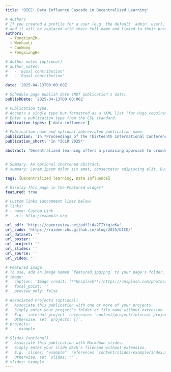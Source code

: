```yaml
---
title: 'DICE: Data Influence Cascade in Decentralized Learning'

# Authors
# If you created a profile for a user (e.g. the default `admin` user), write the username (folder name) here
# and it will be replaced with their full name and linked to their profile.
authors:
  - TongtianZhu
  - WenhaoLi
  - CanWang
  - FengxiangHe

# Author notes (optional)
# author_notes:
#   - 'Equal contribution'
#   - 'Equal contribution'

date: '2025-04-13T00:00:00Z'

# Schedule page publish date (NOT publication's date).
publishDate: '2025-04-13T00:00:00Z'

# Publication type.
# Accepts a single type but formatted as a YAML list (for Hugo requirements).
# Enter a publication type from the CSL standard.
publication_types: ['data-influence']

# Publication name and optional abbreviated publication name.
publication: 'In *Proceedings of The Thirteenth International Conference on Learning Representations*'
publication_short: 'In *ICLR 2025*'

abstract: 'Decentralized learning offers a promising approach to crowdsource data consumptions and computational workloads across geographically distributed compute interconnected through peer-to-peer networks, accommodating the exponentially increasing demands. However, proper incentives are still in absence, considerably discouraging participation. Our vision is that a fair incentive mechanism relies on fair attribution of contributions to participating nodes, which faces non-trivial challenges arising from the localized connections making influence ``cascade'' in a decentralized network. To overcome this, we design the first method to estimate Data Influence CascadE (DICE) in a decentralized environment. Theoretically, the framework derives tractable approximations of influence cascade over arbitrary neighbor hops, suggesting the influence cascade is determined by an interplay of data, communication topology, and the curvature of loss landscape.DICE also lays the foundations for applications including selecting suitable collaborators and identifying malicious behaviors.'


# Summary. An optional shortened abstract.
# summary: Lorem ipsum dolor sit amet, consectetur adipiscing elit. Duis posuere tellus ac convallis placerat. Proin tincidunt magna sed ex sollicitudin condimentum.

tags: [Decentralized learning, Data Influence]

# Display this page in the Featured widget?
featured: true

# Custom links (uncomment lines below)
# links:
# - name: Custom Link
#   url: http://example.org

url_pdf: 'https://openreview.net/pdf?id=2TIYkqieKw'
url_code: 'https://raiden-zhu.github.io/blog/2025/DICE/'
url_dataset: ''
url_poster: ''
url_project: ''
url_slides: ''
url_source: ''
url_video: ''

# Featured image
# To use, add an image named `featured.jpg/png` to your page's folder.
# image:
#   caption: 'Image credit: [**Unsplash**](https://unsplash.com/photos/pLCdAaMFLTE)'
#   focal_point: ''
#   preview_only: false

# Associated Projects (optional).
#   Associate this publication with one or more of your projects.
#   Simply enter your project's folder or file name without extension.
#   E.g. `internal-project` references `content/project/internal-project/index.md`.
#   Otherwise, set `projects: []`.
# projects:
#   - example

# Slides (optional).
#   Associate this publication with Markdown slides.
#   Simply enter your slide deck's filename without extension.
#   E.g. `slides: "example"` references `content/slides/example/index.md`.
#   Otherwise, set `slides: ""`.
# slides: example
---
```


<!-- {{% callout note %}}
Click the _Cite_ button above to demo the feature to enable visitors to import publication metadata into their reference management software.
{{% /callout %}}

{{% callout note %}}
Create your slides in Markdown - click the _Slides_ button to check out the example.
{{% /callout %}}

Add the publication's **full text** or **supplementary notes** here. You can use rich formatting such as including [code, math, and images](https://docs.hugoblox.com/content/writing-markdown-latex/). -->
